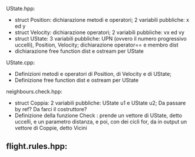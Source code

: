 UState.hpp:
-   struct Position: dichiarazione metodi e operatori; 2 variabili pubbliche: x ed y
-   struct Velocity: dichiarazione operatori; 2 variabili pubbliche: vx ed vy
-   struct UState: 3 variabili pubbliche: UPN (ovvero il numero progressivo uccelli), Position, Velocity; dichiarazione operator== e membro dist
-   dichiarazione free function dist e ostream per UState


UState.cpp:
-   Definizioni metodi e operatori di Position, di Velocity e di UState;
-   Definizione free function dist e ostream per UState


neighbours.check.hpp:
-   struct Coppia: 2 variabili pubbliche: UState u1 e UState u2; Da passare by ref? Da farci il costruttore?
-   Definizione della funzione Check : prende un vettore di UState, detto uccelli, e un parametro distanza, e poi, con dei cicli for, da in output un vettore di Coppie, detto Vicini


flight.rules.hpp:
-   
